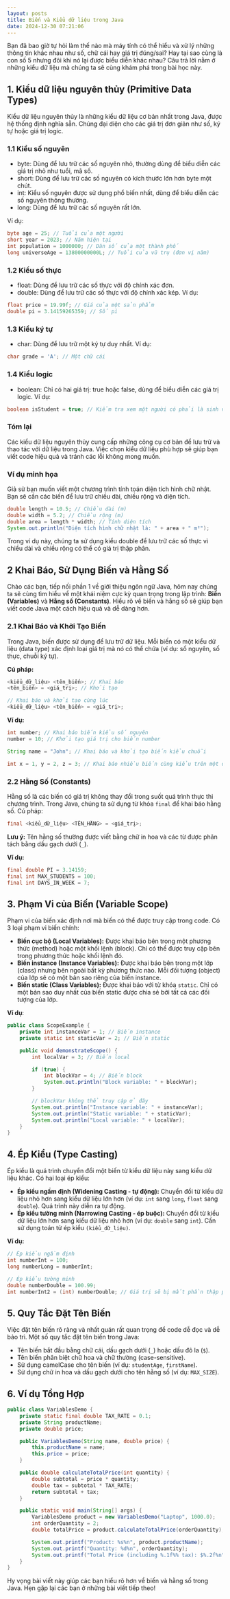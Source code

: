 ```yaml
---
layout: posts
title: Biến và Kiểu dữ liệu trong Java
date: 2024-12-30 07:21:06
---
```

Bạn đã bao giờ tự hỏi làm thế nào mà máy tính có thể hiểu và xử lý những thông tin khác nhau như số, chữ cái hay giá trị đúng/sai? Hay tại sao cùng là con số 5 nhưng đôi khi nó lại được biểu diễn khác nhau? Câu trả lời nằm ở những kiểu dữ liệu mà chúng ta sẽ cùng khám phá trong bài học này.

## 1. Kiểu dữ liệu nguyên thủy (Primitive Data Types)

Kiểu dữ liệu nguyên thủy là những kiểu dữ liệu cơ bản nhất trong Java, được hệ thống định nghĩa sẵn. Chúng đại diện cho các giá trị đơn giản như số, ký tự hoặc giá trị logic.

### 1.1 Kiểu số nguyên
- byte: Dùng để lưu trữ các số nguyên nhỏ, thường dùng để biểu diễn các giá trị nhỏ như tuổi, mã số.
- short: Dùng để lưu trữ các số nguyên có kích thước lớn hơn byte một chút.
- int: Kiểu số nguyên được sử dụng phổ biến nhất, dùng để biểu diễn các số nguyên thông thường.
- long: Dùng để lưu trữ các số nguyên rất lớn.

Ví dụ:
```java
byte age = 25; // Tuổi của một người
short year = 2023; // Năm hiện tại
int population = 1000000; // Dân số của một thành phố
long universeAge = 13800000000L; // Tuổi của vũ trụ (đơn vị năm)
```
### 1.2 Kiểu số thực
- float: Dùng để lưu trữ các số thực với độ chính xác đơn.
- double: Dùng để lưu trữ các số thực với độ chính xác kép.
Ví dụ:
```java
float price = 19.99f; // Giá của một sản phẩm
double pi = 3.14159265359; // Số pi
```
### 1.3 Kiểu ký tự
- char: Dùng để lưu trữ một ký tự duy nhất.
Ví dụ:
```java
char grade = 'A'; // Một chữ cái
```
### 1.4 Kiểu logic
- boolean: Chỉ có hai giá trị: true hoặc false, dùng để biểu diễn các giá trị logic.
Ví dụ:
```java
boolean isStudent = true; // Kiểm tra xem một người có phải là sinh viên hay không
```
### Tóm lại
Các kiểu dữ liệu nguyên thủy cung cấp những công cụ cơ bản để lưu trữ và thao tác với dữ liệu trong Java. Việc chọn kiểu dữ liệu phù hợp sẽ giúp bạn viết code hiệu quả và tránh các lỗi không mong muốn.
### Ví dụ minh họa
Giả sử bạn muốn viết một chương trình tính toán diện tích hình chữ nhật. Bạn sẽ cần các biến để lưu trữ chiều dài, chiều rộng và diện tích.
```java
double length = 10.5; // Chiều dài (m)
double width = 5.2; // Chiều rộng (m)
double area = length * width; // Tính diện tích
System.out.println("Diện tích hình chữ nhật là: " + area + " m²");
```
Trong ví dụ này, chúng ta sử dụng kiểu double để lưu trữ các số thực vì chiều dài và chiều rộng có thể có giá trị thập phân.

## 2 Khai Báo, Sử Dụng Biến và Hằng Số

Chào các bạn, tiếp nối phần 1 về giới thiệu ngôn ngữ Java, hôm nay chúng ta sẽ cùng tìm hiểu về một khái niệm cực kỳ quan trọng trong lập trình: **Biến (Variables)** và **Hằng số (Constants)**. Hiểu rõ về biến và hằng số sẽ giúp bạn viết code Java một cách hiệu quả và dễ dàng hơn.

### 2.1 Khai Báo và Khởi Tạo Biến
Trong Java, biến được sử dụng để lưu trữ dữ liệu. Mỗi biến có một kiểu dữ liệu (data type) xác định loại giá trị mà nó có thể chứa (ví dụ: số nguyên, số thực, chuỗi ký tự).

**Cú pháp:**
```java
<kiểu_dữ_liệu> <tên_biến>; // Khai báo
<tên_biến> = <giá_trị>; // Khởi tạo

// Khai báo và khởi tạo cùng lúc
<kiểu_dữ_liệu> <tên_biến> = <giá_trị>;
```

**Ví dụ:**
```java
int number; // Khai báo biến kiểu số nguyên
number = 10; // Khởi tạo giá trị cho biến number

String name = "John"; // Khai báo và khởi tạo biến kiểu chuỗi

int x = 1, y = 2, z = 3; // Khai báo nhiều biến cùng kiểu trên một dòng
```

### 2.2 Hằng Số (Constants)
Hằng số là các biến có giá trị không thay đổi trong suốt quá trình thực thi chương trình. Trong Java, chúng ta sử dụng từ khóa `final` để khai báo hằng số.
Cú pháp:
```java
final <kiểu_dữ_liệu> <TÊN_HẰNG> = <giá_trị>;
```

**Lưu ý:** Tên hằng số thường được viết bằng chữ in hoa và các từ được phân tách bằng dấu gạch dưới (`_`).

**Ví dụ:**
```java
final double PI = 3.14159;
final int MAX_STUDENTS = 100;
final int DAYS_IN_WEEK = 7;
```

## 3. Phạm Vi của Biến (Variable Scope)
Phạm vi của biến xác định nơi mà biến có thể được truy cập trong code. Có 3 loại phạm vi biến chính:

- **Biến cục bộ (Local Variables):** Được khai báo bên trong một phương thức (method) hoặc một khối lệnh (block). Chỉ có thể được truy cập bên trong phương thức hoặc khối lệnh đó.
- **Biến instance (Instance Variables):** Được khai báo bên trong một lớp (class) nhưng bên ngoài bất kỳ phương thức nào. Mỗi đối tượng (object) của lớp sẽ có một bản sao riêng của biến instance.
- **Biến static (Class Variables):** Được khai báo với từ khóa `static`. Chỉ có một bản sao duy nhất của biến static được chia sẻ bởi tất cả các đối tượng của lớp.

**Ví dụ**:
```java
public class ScopeExample {
    private int instanceVar = 1; // Biến instance
    private static int staticVar = 2; // Biến static

    public void demonstrateScope() {
        int localVar = 3; // Biến local

        if (true) {
            int blockVar = 4; // Biến block
            System.out.println("Block variable: " + blockVar);
        }

        // blockVar không thể truy cập ở đây
        System.out.println("Instance variable: " + instanceVar);
        System.out.println("Static variable: " + staticVar);
        System.out.println("Local variable: " + localVar);
    }
}
```

## 4. Ép Kiểu (Type Casting)
Ép kiểu là quá trình chuyển đổi một biến từ kiểu dữ liệu này sang kiểu dữ liệu khác. Có hai loại ép kiểu:

- **Ép kiểu ngầm định (Widening Casting - tự động):** Chuyển đổi từ kiểu dữ liệu nhỏ hơn sang kiểu dữ liệu lớn hơn (ví dụ: `int` sang `long`, `float` sang `double`). Quá trình này diễn ra tự động.
- **Ép kiểu tường minh (Narrowing Casting - ép buộc):** Chuyển đổi từ kiểu dữ liệu lớn hơn sang kiểu dữ liệu nhỏ hơn (ví dụ: `double` sang `int`). Cần sử dụng toán tử ép kiểu `(kiểu_dữ_liệu)`.

**Ví dụ:**
```java
// Ép kiểu ngầm định
int numberInt = 100;
long numberLong = numberInt;

// Ép kiểu tường minh
double numberDouble = 100.99;
int numberInt2 = (int) numberDouble; // Giá trị sẽ bị mất phần thập phân
```

## 5. Quy Tắc Đặt Tên Biến
Việc đặt tên biến rõ ràng và nhất quán rất quan trọng để code dễ đọc và dễ bảo trì. Một số quy tắc đặt tên biến trong Java:

- Tên biến bắt đầu bằng chữ cái, dấu gạch dưới (`_`) hoặc dấu đô la (`$`).
- Tên biến phân biệt chữ hoa và chữ thường (case-sensitive).
- Sử dụng camelCase cho tên biến (ví dụ: `studentAge`, `firstName`).
- Sử dụng chữ in hoa và dấu gạch dưới cho tên hằng số (ví dụ: `MAX_SIZE`).

## 6. Ví dụ Tổng Hợp
```java
public class VariablesDemo {
    private static final double TAX_RATE = 0.1;
    private String productName;
    private double price;

    public VariablesDemo(String name, double price) {
        this.productName = name;
        this.price = price;
    }

    public double calculateTotalPrice(int quantity) {
        double subtotal = price * quantity;
        double tax = subtotal * TAX_RATE;
        return subtotal + tax;
    }

    public static void main(String[] args) {
        VariablesDemo product = new VariablesDemo("Laptop", 1000.0);
        int orderQuantity = 2;
        double totalPrice = product.calculateTotalPrice(orderQuantity);

        System.out.printf("Product: %s%n", product.productName);
        System.out.printf("Quantity: %d%n", orderQuantity);
        System.out.printf("Total Price (including %.1f%% tax): $%.2f%n", TAX_RATE * 100, totalPrice);
    }
}
```
Hy vọng bài viết này giúp các bạn hiểu rõ hơn về biến và hằng số trong Java. Hẹn gặp lại các bạn ở những bài viết tiếp theo!